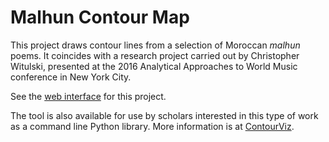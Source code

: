 # Malhun Contour Map

This project draws contour lines from a selection of Moroccan *malhun* poems.
It coincides with a research project carried out by Christopher Witulski, presented at
the 2016 Analytical Approaches to World Music conference in New York City.

See the [web interface](https://cjwit.github.io/malhun-contour/index.html) for this project.

The tool is also available for use by scholars interested in this type of work as
a command line Python library. More information is at [ContourViz](https://github.com/cjwit/contourviz).
